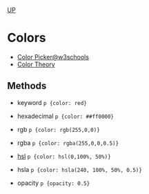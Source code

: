 [UP](../index.md)

# Colors
- [Color Picker@w3schools](https://www.w3schools.com/colors/colors_picker.asp)
- [Color Theory](./theory.md)

## Methods
- keyword	`p {color: red}`
- hexadecimal	`p {color: ##ff0000}`  


- rgb	`p {color: rgb(255,0,0)}`
- rgba	`p {color: rgba(255,0,0,0.5)}`  


- [hsl](./hsl.md)	`p {color: hsl(0,100%, 50%)}`
- hsla	`p {color: hsla(240, 100%, 50%, 0.5)}`  


- opacity	`p {opacity: 0.5}`